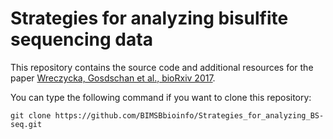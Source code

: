 # Strategies for analyzing bisulfite sequencing data

This repository contains the source code and additional resources for the paper [Wreczycka, Gosdschan et al., bioRxiv 2017](http://www.biorxiv.org/content/early/2017/02/17/109512).
 
You can type the following command if you want to clone this repository:

```shell
git clone https://github.com/BIMSBbioinfo/Strategies_for_analyzing_BS-seq.git
```
